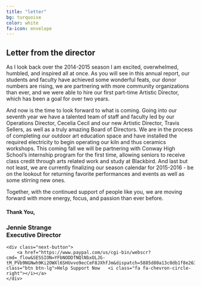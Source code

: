 ```yaml
---
title: "letter"
bg: turquoise
color: white
fa-icon: envelope
---
```


## Letter from the director

<div class="first">
<p>As I look back over the 2014-2015 season I am excited, overwhelmed, humbled, and inspired all at once. As you will see in this annual report, our students and faculty have achieved some wonderful feats, our donor numbers are rising, we are partnering with more community organizations than ever, and we were able to hire our first part-time Artistic Director, which has been a goal for over two years.</p>

<p>And now is the time to look forward to what is coming. Going into our seventh year we have a talented team of staff and faculty led by our Operations Director, Cecelia Cecil and our new Artistic Director, Travis Sellers, as well as a truly amazing Board of Directors. We are in the process of completing our outdoor art education space and have installed the required electricity to begin operating our kiln and thus ceramics workshops. This coming fall we will be partnering with Conway High School’s internship program for the first time, allowing seniors to receive class credit through arts related work and study at Blackbird. And last but not least, we are currently finalizing our season calendar for 2015-2016 - be on the lookout for returning favorite performances and events as well as some stirring new ones. </p>

<p>Together, with the continued support of people like you, we are moving forward with more energy, focus, and passion than ever before. </p>

<h4>Thank You,</h4>
<h3><span class="cursive">Jennie Strange</span><br>Executive Director</h3>

</div>
<div class="second">
	<span class="fa-stack subtlecircle" id="heart" >
	  <i class="fa fa-circle fa-stack-2x text-white"></i>
	  <i class="fa fa-heart fa-stack-1x text-red heart beat"></i>
	</span>

	<div class="next-button">
		<a href="https://www.paypal.com/us/cgi-bin/webscr?cmd=_flow&SESSION=YFbNODDfNQlNbxOLJG-tM_PVb9NGNwh9Ki2OWXl6SHUvvo9ecCeF8JXhfJm&dispatch=5885d80a13c0db1f8e263663d3faee8de6030e9239419d79c3f52f70a3ed57ec" class="btn btn-lg">Help Support Now   <i class="fa fa-chevron-circle-right"></i></a>
	</div>

</div>